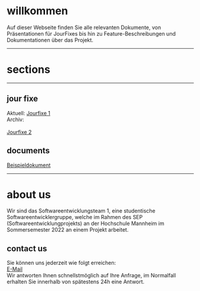 # willkommen

Auf dieser Webseite finden Sie alle relevanten Dokumente, von Präsentationen für JourFixes bis hin zu Feature-Beschreibungen und Dokumentationen über das Projekt.

* * *

# sections

* * *

## jour fixe
Aktuell: 
[Jourfixe 1](jourfixes/jourfixe_1)  
Archiv:</br>  
[Jourfixe 2](jourfixes/jourfixe_2)

## documents
[Beispieldokument](documents/example.txt)

* * *

# about us
Wir sind das Softwareentwicklungsteam 1, eine studentische Softwareentwicklergruppe, welche im Rahmen des SEP (Softwareentwicklungprojekts) an der Hochschule Mannheim im Sommersemester 2022 an einem Projekt arbeitet.

## contact us

Sie können uns jederzeit wie folgt erreichen:  
[E-Mail](mailto:nojomyth@gmx.de?subject=Anfrage%20zum%20SEP%20-%20)  
Wir antworten Ihnen schnellstmöglich auf Ihre Anfrage, im Normalfall erhalten Sie innerhalb von spätestens 24h eine Antwort.
